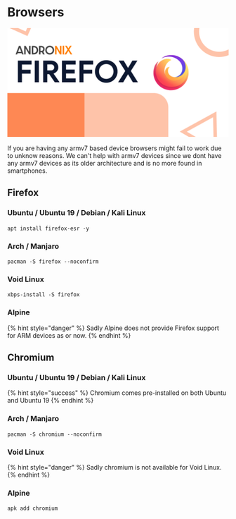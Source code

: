 # Browsers

![](../.gitbook/assets/firefox_banner.png)

If you are having any armv7 based device browsers might fail to work due to unknow reasons. We can't help with armv7 devices since we dont have any armv7 devices as its older architecture and is no more found in smartphones.

## Firefox

### Ubuntu / Ubuntu 19 / Debian / Kali Linux 

```text
apt install firefox-esr -y
```

### Arch / Manjaro 

```text
pacman -S firefox --noconfirm
```

### Void Linux

```text
xbps-install -S firefox
```

### Alpine

{% hint style="danger" %}
Sadly Alpine does not provide Firefox support for ARM devices as or now.
{% endhint %}

### 

## Chromium

### Ubuntu / Ubuntu 19 / Debian / Kali Linux

{% hint style="success" %}
Chromium comes pre-installed on both Ubuntu and Ubuntu 19
{% endhint %}

### Arch / Manjaro 

```text
pacman -S chromium --noconfirm
```

### Void Linux

{% hint style="danger" %}
Sadly chromium is not available for Void Linux.
{% endhint %}

### Alpine

```text
apk add chromium
```

